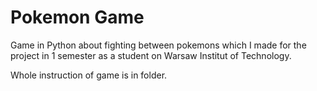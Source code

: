 # Pokemon Game

Game in Python about fighting between pokemons which I made for the project in 1 semester as a student on Warsaw Institut of Technology. 

Whole instruction of game is in folder.

